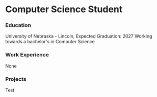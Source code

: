 # Computer Science Student

### Education
University of Nebraska - Lincoln,
Expected Graduation: 2027
Working towards a bachelor's in Computer Science

### Work Experience
None

### Projects
Test

